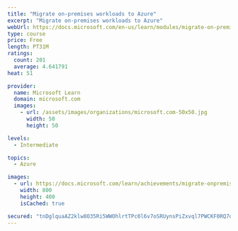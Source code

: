 ```yaml
---
title: "Migrate on-premises workloads to Azure"
excerpt: "Migrate on-premises workloads to Azure"
webUrl: https://docs.microsoft.com/en-us/learn/modules/migrate-on-premises-workloads-azure/
type: course
price: Free
length: PT31M
ratings:
  count: 201
  average: 4.641791
heat: 51

provider:
  name: Microsoft Learn
  domain: microsoft.com
  images:
    - url: /assets/images/organizations/microsoft.com-50x50.jpg
      width: 50
      height: 50

levels:
  - Intermediate

topics:
  - Azure

images:
  - url: https://docs.microsoft.com/learn/achievements/migrate-onpremises-workloads-azure-social.png
    width: 800
    height: 400
    isCached: true

secured: "tnDglquaAZ2klw8O35Ri5WWOhlrtTPc0l6v7oSRUynsPiZxvql7PWCKF0RQ7dRC4BSb/E1BzfElHoaszPYWnWCm3qj6kDzkST7JGw6a1HO2MEacq1lDYWT4AEprXgZaUpCetga/XChYIzvHOmmpIQCNn2lw0JwXgzk7+KifHeHlpLSAhZENe+aJxvIAnPt30LXTxCnZT+w4diyOniiE3fENhlKLbvWF5YlxH7D6VaO4q966U7pjdCg/7sQ+Mzli25YurAdPTKCmHktE4U/vyoHuoJoFEamN3tHJUNdEch5LaYHmZrSfrKm2Otuf8raCd5e0KeHOgfyWpm5siHKNPyO8kDiWpUHbX9j2vbo1wvq7SeiLr5a9G3svDtVbFgVSKMdk2i5b2F2cH/rY4tJYvDLSJNuzIwwd46H+4cp/CuUk=;6M65yRlkz8qIkzVDkrWVIQ=="
---
```


